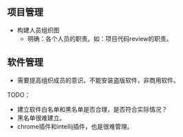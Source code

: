 

## 项目管理

- 构建人员组织图
  - 明确：各个人员的职责。如：项目代码review的职责。

## 软件管理

- 需要提高组织成员的意识。不能安装盗版软件，非商用软件。

TODO：

- 建立软件白名单和黑名单是否合理，是否符合实际情况？
- 黑名单很难建立。
- chrome插件和intellij插件，也是很难管理。

